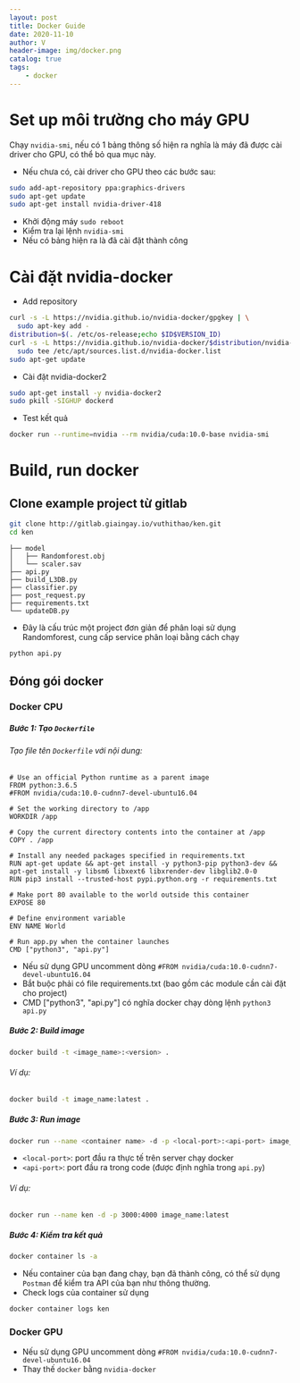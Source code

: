 ```yaml
---
layout: post
title: Docker Guide
date: 2020-11-10
author: V
header-image: img/docker.png
catalog: true
tags:
    - docker
---
```


# Set up môi trường cho máy GPU
Chạy `nvidia-smi`, nếu có 1 bảng thông số hiện ra nghĩa là máy đã được cài driver cho GPU, có thể bỏ qua mục này.

- Nếu chưa có, cài driver cho GPU theo các bước sau:
```bash
sudo add-apt-repository ppa:graphics-drivers
sudo apt-get update
sudo apt-get install nvidia-driver-418
```
- Khởi động máy `sudo reboot`
- Kiểm tra lại lệnh `nvidia-smi`
- Nếu có bảng hiện ra là đã cài đặt thành công

# Cài đặt nvidia-docker
- Add repository
```bash
curl -s -L https://nvidia.github.io/nvidia-docker/gpgkey | \
  sudo apt-key add -
distribution=$(. /etc/os-release;echo $ID$VERSION_ID)
curl -s -L https://nvidia.github.io/nvidia-docker/$distribution/nvidia-docker.list | \
  sudo tee /etc/apt/sources.list.d/nvidia-docker.list
sudo apt-get update
```
- Cài đặt nvidia-docker2
```bash
sudo apt-get install -y nvidia-docker2
sudo pkill -SIGHUP dockerd
```
- Test kết quả
```bash
docker run --runtime=nvidia --rm nvidia/cuda:10.0-base nvidia-smi
```

# Build, run docker

## Clone example project từ gitlab
```bash
git clone http://gitlab.giaingay.io/vuthithao/ken.git
cd ken
```

```
├── model
│   ├── Randomforest.obj
│   └── scaler.sav
├── api.py
├── build_L3DB.py
├── classifier.py
├── post_request.py
├── requirements.txt
└── updateDB.py
``` 
- Đây là cấu trúc một project đơn giản để phân loại sử dụng Randomforest, cung cấp service phân loại bằng cách chạy
```bash
python api.py
```

## Đóng gói docker

### Docker CPU

##### Bước 1: Tạo `Dockerfile`

###### Tạo file tên `Dockerfile` với nội dung:
```
# Use an official Python runtime as a parent image
FROM python:3.6.5
#FROM nvidia/cuda:10.0-cudnn7-devel-ubuntu16.04

# Set the working directory to /app
WORKDIR /app

# Copy the current directory contents into the container at /app
COPY . /app

# Install any needed packages specified in requirements.txt
RUN apt-get update && apt-get install -y python3-pip python3-dev && apt-get install -y libsm6 libxext6 libxrender-dev libglib2.0-0
RUN pip3 install --trusted-host pypi.python.org -r requirements.txt

# Make port 80 available to the world outside this container
EXPOSE 80

# Define environment variable
ENV NAME World

# Run app.py when the container launches
CMD ["python3", "api.py"]
```

- Nếu sử dụng GPU uncomment dòng `#FROM nvidia/cuda:10.0-cudnn7-devel-ubuntu16.04`
- Bắt buộc phải có file requirements.txt (bao gồm các module cần cài đặt cho project)
- CMD ["python3", "api.py"] có nghĩa docker chạy dòng lệnh `python3 api.py`

##### Bước 2: Build image
```bash
docker build -t <image_name>:<version> .
```
###### Ví dụ:
```bash
docker build -t image_name:latest .
```

##### Bước 3: Run image

```bash
docker run --name <container name> -d -p <local-port>:<api-port> image_name:latest
```
- `<local-port>`: port đầu ra thực tế trên server chạy docker
- `<api-port>`: port đầu ra trong code (được định nghĩa trong `api.py`)

###### Ví dụ:
```bash
docker run --name ken -d -p 3000:4000 image_name:latest
```

##### Bước 4: Kiểm tra kết quả
```bash
docker container ls -a
```
- Nếu container của bạn đang chạy, bạn đã thành công, có thể sử dụng `Postman` để kiểm tra API của bạn như thông thường.
- Check logs của container sử dụng
```bash
docker container logs ken
```

### Docker GPU
- Nếu sử dụng GPU uncomment dòng `#FROM nvidia/cuda:10.0-cudnn7-devel-ubuntu16.04`
- Thay thế `docker` bằng `nvidia-docker`





